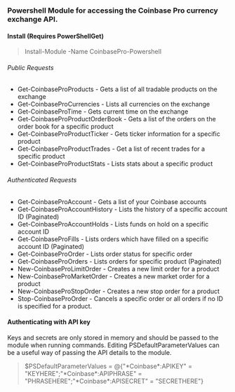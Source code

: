 ### Powershell Module for accessing the Coinbase Pro currency exchange API. 

#### Install (Requires PowerShellGet)
> Install-Module -Name CoinbasePro-Powershell

###### Public Requests
* Get-CoinbaseProProducts - Gets a list of all tradable products on the exchange
* Get-CoinbaseProCurrencies - Lists all currencies on the exchange
* Get-CoinbaseProTime - Gets current time on the exchange
* Get-CoinbaseProProductOrderBook - Gets a list of the orders on the order book for a specific product
* Get-CoinbaseProProductTicker - Gets ticker information for a specific product
* Get-CoinbaseProProductTrades - Get a list of recent trades for a specific product
* Get-CoinbaseProProductStats - Lists stats about a specific product

###### Authenticated Requests
* Get-CoinbaseProAccount - Gets a list of your Coinbase accounts
* Get-CoinbaseProAccountHistory - Lists the history of a specific account ID (Paginated)
* Get-CoinbaseProAccountHolds - Lists funds on hold on a specific account ID
* Get-CoinbaseProFills - Lists orders which have filled on a specific account ID (Paginated)
* Get-CoinbaseProOrder - Lists order status for specific order
* Get-CoinbaseProOrders - Lists orders for specific product (Paginated)
* New-CoinbaseProLimitOrder - Creates a new limit order for a product
* New-CoinbaseProMarketOrder - Creates a new market order for a product
* New-CoinbaseProStopOrder - Creates a new stop order for a product
* Stop-CoinbaseProOrder - Cancels a specific order or all orders if no ID is specified for a product. 

#### Authenticating with API key
Keys and secrets are only stored in memory and should be passed to the module when running commands. 
Editing PSDefaultParameterValues can be a useful way of passing the API details to the module.

>$PSDefaultParameterValues = @{"\*Coinbase\*:APIKEY" = "KEYHERE";"\*Coinbase\*:APIPHRASE" = "PHRASEHERE";"\*Coinbase\*:APISECRET" = "SECRETHERE"}